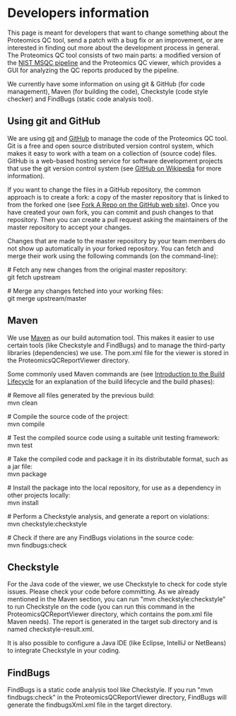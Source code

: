 Developers information
======================

This page is meant for developers that want to change something about the Proteomics QC tool, send a patch with a bug fix or an improvement, or are interested in finding out more about the development process in general. The Proteomics QC tool consists of two main parts: a modified version of the [NIST MSQC pipeline](http://peptide.nist.gov/software/nist_msqc_pipeline/NIST_MSQC_Pipeline.html) and the Proteomics QC viewer, which provides a GUI for analyzing the QC reports produced by the pipeline.

We currently have some information on using git & GitHub (for code management), Maven (for building the code), Checkstyle (code style checker) and FindBugs (static code analysis tool).


Using git and GitHub
--------------------

We are using [git](http://git-scm.com/) and [GitHub](https://github.com/) to manage the code of the Proteomics QC tool. Git is a free and open source distributed version control system, which makes it easy to work with a team on a collection of (source code) files. GitHub is a web-based hosting service for software development projects that use the git version control system (see [GitHub on Wikipedia](http://en.wikipedia.org/wiki/GitHub) for more information).

If you want to change the files in a GitHub repository, the common approach is to create a fork: a copy of the master repository that is linked to from the forked one (see [Fork A Repo on the GitHub web site](https://help.github.com/articles/fork-a-repo)). Once you have created your own fork, you can commit and push changes to that repository. Then you can create a pull request asking the maintainers of the master repository to accept your changes.

Changes that are made to the master repository by your team members do not show up automatically in your forked repository. You can fetch and merge their work using the following commands (on the command-line):

\# Fetch any new changes from the original master repository:<br/>
git fetch upstream

\# Merge any changes fetched into your working files:<br/>
git merge upstream/master


Maven
-----

We use [Maven](http://maven.apache.org/) as our build automation tool. This makes it easier to use certain tools (like Checkstyle and FindBugs) and to manage the third-party libraries (dependencies) we use. The pom.xml file for the viewer is stored in the ProteomicsQCReportViewer directory.

Some commonly used Maven commands are (see [Introduction to the Build Lifecycle](http://maven.apache.org/guides/introduction/introduction-to-the-lifecycle.html) for an explanation of the build lifecycle and the build phases):

\# Remove all files generated by the previous build:<br/>
mvn clean

\# Compile the source code of the project:<br/>
mvn compile

\# Test the compiled source code using a suitable unit testing framework:<br/>
mvn test

\# Take the compiled code and package it in its distributable format, such as a jar file:<br/>
mvn package

\# Install the package into the local repository, for use as a dependency in other projects locally:<br/>
mvn install

\# Perform a Checkstyle analysis, and generate a report on violations:<br/>
mvn checkstyle:checkstyle

\# Check if there are any FindBugs violations in the source code:<br/>
mvn findbugs:check


Checkstyle
----------

For the Java code of the viewer, we use Checkstyle to check for code style issues. Please check your code before committing. As we already mentioned in the Maven section, you can run "mvn checkstyle:checkstyle" to run Checkstyle on the code (you can run this command in the ProteomicsQCReportViewer directory, which contains the pom.xml file Maven needs). The report is generated in the target sub directory and is named checkstyle-result.xml.

It is also possible to configure a Java IDE (like Eclipse, IntelliJ or NetBeans) to integrate Checkstyle in your coding.


FindBugs
--------

FindBugs is a static code analysis tool like Checkstyle. If you run "mvn findbugs:check" in the ProteomicsQCReportViewer directory, FindBugs will generate the findbugsXml.xml file in the target directory.
